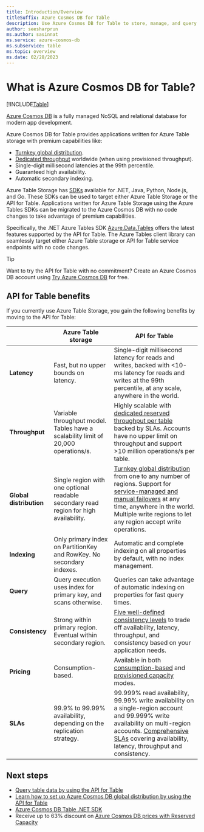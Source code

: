 ```yaml
---
title: Introduction/Overview
titleSuffix: Azure Cosmos DB for Table
description: Use Azure Cosmos DB for Table to store, manage, and query massive volumes of key-value typed NoSQL data.
author: seesharprun
ms.author: sasinnat
ms.service: azure-cosmos-db
ms.subservice: table
ms.topic: overview
ms.date: 02/28/2023
---
```


# What is Azure Cosmos DB for Table?

[!INCLUDE[Table](../includes/appliesto-table.md)]

[Azure Cosmos DB](../introduction.md) is a fully managed NoSQL and relational database for modern app development.

Azure Cosmos DB for Table provides applications written for Azure Table storage with premium capabilities like:

- [Turnkey global distribution](../distribute-data-globally.md).
- [Dedicated throughput](../partitioning-overview.md) worldwide (when using provisioned throughput).
- Single-digit millisecond latencies at the 99th percentile.
- Guaranteed high availability.
- Automatic secondary indexing.

Azure Table Storage has [SDKs](https://devblogs.microsoft.com/azure-sdk/announcing-the-new-azure-data-tables-libraries/) available for .NET, Java, Python, Node.js, and Go. These SDKs can be used to target either Azure Table Storage or the API for Table. Applications written for Azure Table Storage using the Azure Tables SDKs can be migrated to the Azure Cosmos DB with no code changes to take advantage of premium capabilities.

Specifically, the .NET Azure Tables SDK [Azure.Data.Tables](https://www.nuget.org/packages/Azure.Data.Tables/) offers the latest features supported by the API for Table. The Azure Tables client library can seamlessly target either Azure Table storage or API for Table service endpoints with no code changes.

> [!TIP]
> Want to try the API for Table with no commitment? Create an Azure Cosmos DB account using [Try Azure Cosmos DB](../try-free.md) for free.

## API for Table benefits

If you currently use Azure Table Storage, you gain the following benefits by moving to the API for Table:

| | Azure Table storage | API for Table |
| --- | --- | --- |
| **Latency** | Fast, but no upper bounds on latency. | Single-digit millisecond latency for reads and writes, backed with <10-ms latency for reads and writes at the 99th percentile, at any scale, anywhere in the world. |
| **Throughput** | Variable throughput model. Tables have a scalability limit of 20,000 operations/s. | Highly scalable with [dedicated reserved throughput per table](../request-units.md) backed by SLAs. Accounts have no upper limit on throughput and support >10 million operations/s per table. |
| **Global distribution** | Single region with one optional readable secondary read region for high availability. | [Turnkey global distribution](../distribute-data-globally.md) from one to any number of regions. Support for [service-managed and manual failovers](../high-availability.md) at any time, anywhere in the world. Multiple write regions to let any region accept write operations. |
| **Indexing** | Only primary index on PartitionKey and RowKey. No secondary indexes. | Automatic and complete indexing on all properties by default, with no index management. |
| **Query** | Query execution uses index for primary key, and scans otherwise. | Queries can take advantage of automatic indexing on properties for fast query times. |
| **Consistency** | Strong within primary region. Eventual within secondary region. | [Five well-defined consistency levels](../consistency-levels.md) to trade off availability, latency, throughput, and consistency based on your application needs. |
| **Pricing** | Consumption-based. | Available in both [consumption-based](../serverless.md) and [provisioned capacity](../set-throughput.md) modes. |
| **SLAs** | 99.9% to 99.99% availability, depending on the replication strategy. | 99.999% read availability, 99.99% write availability on a single-region account and 99.999% write availability on multi-region accounts. [Comprehensive SLAs](https://azure.microsoft.com/support/legal/sla/cosmos-db/) covering availability, latency, throughput and consistency. |

## Next steps

- [Query table data by using the API for Table](tutorial-query.md)
- [Learn how to set up Azure Cosmos DB global distribution by using the API for Table](tutorial-global-distribution.md)
- [Azure Cosmos DB Table .NET SDK](/dotnet/api/overview/azure/data.tables-readme)
- Receive up to 63% discount on [Azure Cosmos DB prices with Reserved Capacity](../reserved-capacity.md)
